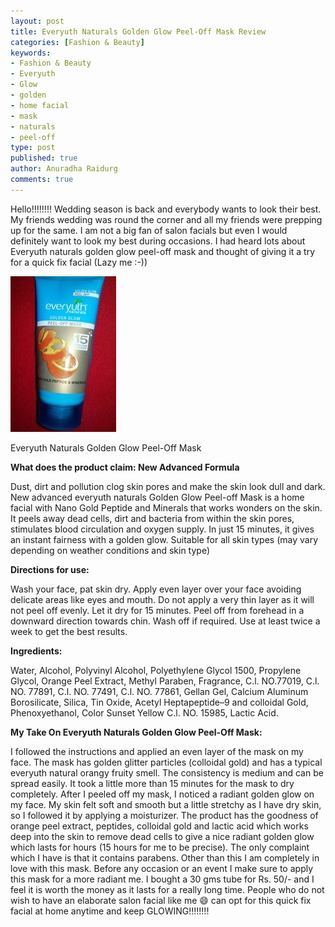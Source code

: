 ```yaml
---
layout: post
title: Everyuth Naturals Golden Glow Peel-Off Mask Review
categories: [Fashion & Beauty]
keywords:
- Fashion & Beauty
- Everyuth
- Glow
- golden
- home facial
- mask
- naturals
- peel-off
type: post
published: true
author: Anuradha Raidurg
comments: true
---
```

Hello!!!!!!!!
Wedding season is back and everybody wants to look their best. My friends wedding was round the corner and all my friends were prepping up for the same. I am not a big fan of salon facials but even I would definitely want to look my best during occasions. I had heard lots about Everyuth naturals golden glow peel-off mask and thought of giving it a try for a quick fix facial (Lazy me :-))
<!--more-->

<img src="/assets/Everyuth-Naturals-Golden-Glow-Peel-Off-Mask-225x300.jpg" />

Everyuth Naturals Golden Glow Peel-Off Mask

**What does the product claim: New Advanced Formula**

Dust, dirt and pollution clog skin pores and make the skin look dull and dark. New advanced everyuth naturals Golden Glow Peel-off Mask is a home facial with Nano Gold Peptide and Minerals that works wonders on the skin. It peels away dead cells, dirt and bacteria from within the skin pores, stimulates blood circulation and oxygen supply. In just 15 minutes, it gives an instant fairness with a golden glow.
Suitable for all skin types (may vary depending on weather conditions and skin type)

**Directions for use:**

Wash your face, pat skin dry. Apply even layer over your face avoiding delicate areas like eyes and mouth. Do not apply a very thin layer as it will not peel off evenly. Let it dry for 15 minutes. Peel off from forehead in a downward direction towards chin. Wash off if required. Use at least twice a week to get the best results.

**Ingredients:**

Water, Alcohol, Polyvinyl Alcohol, Polyethylene Glycol 1500, Propylene Glycol, Orange Peel Extract, Methyl Paraben, Fragrance, C.l. NO.77019, C.l. NO. 77891, C.l. NO. 77491, C.l. NO. 77861, Gellan Gel, Calcium Aluminum Borosilicate, Silica, Tin Oxide, Acetyl Heptapeptide–9 and colloidal Gold, Phenoxyethanol, Color Sunset Yellow C.l. NO. 15985, Lactic Acid.

**My Take On Everyuth Naturals Golden Glow Peel-Off Mask:**

I followed the instructions and applied an even layer of the mask on my face. The mask has golden glitter particles (colloidal gold) and has a typical everyuth natural orangy fruity smell. The consistency is medium and can be spread easily. It took a little more than 15 minutes for the mask to dry completely. After I peeled off my mask, I noticed a radiant golden glow on my face. My skin felt soft and smooth but a little stretchy as I have dry skin, so I followed it by applying a moisturizer. The product has the goodness of orange peel extract, peptides, colloidal gold and lactic acid which works deep into the skin to remove dead cells to give a nice radiant golden glow which lasts for hours (15 hours for me to be precise). The only complaint which I have is that it contains parabens. Other than this I am completely in love with this mask. Before any occasion or an event I make sure to apply this mask for a more radiant me. I bought a 30 gms tube for Rs. 50/- and I feel it is worth the money as it lasts for a really long time.
People who do not wish to have an elaborate salon facial like me :smile: can opt for this quick fix facial at home anytime and keep GLOWING!!!!!!!!
